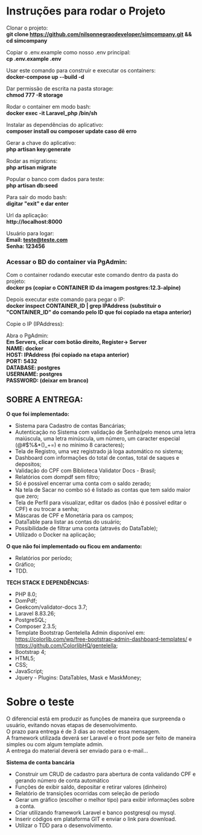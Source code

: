 # Instruções para rodar o Projeto

Clonar o projeto:<br>
**git clone https://github.com/nilsonnegraodeveloper/simcompany.git && cd simcompany**

Copiar o .env.example como nosso .env principal:<br>
**cp .env.example .env**

Usar este comando para construir e executar os containers:<br>
**docker-compose up --build -d**

Dar permissão de escrita na pasta storage:<br>
**chmod 777 -R storage**

Rodar o container em modo bash:<br>
**docker exec -it Laravel_php /bin/sh**

Instalar as dependências do aplicativo:<br>
**composer install ou composer update caso dê erro**

Gerar a chave do aplicativo:<br>
**php artisan key:generate**

Rodar as migrations:<br>
**php artisan migrate**

Popular o banco com dados para teste:<br>
**php artisan db:seed**

Para sair do modo bash:<br>
**digitar "exit" e dar enter**

Url da aplicação:<br>
**http://localhost:8000**

Usuário para logar:<br>
**Email: teste@teste.com**<br>
**Senha: 123456**

### Acessar o BD do container via PgAdmin:
Com o container rodando executar este comando dentro da pasta do projeto:<br>
**docker ps (copiar o CONTAINER ID da imagem postgres:12.3-alpine)**

Depois executar este comando para pegar o IP:<br>
**docker inspect CONTAINER_ID | grep IPAddress (substituir o "CONTAINER_ID" do comando pelo ID que foi copiado na etapa anterior)**

Copie o IP (IPAddress):<br>

Abra o PgAdmin:<br>
**Em Servers, clicar com botão direito, Register-> Server**<br>
**NAME: docker**<br>
**HOST: IPAddress (foi copiado na etapa anterior)**<br>
**PORT: 5432**<br>
**DATABASE: postgres**<br>
**USERNAME: postgres**<br>
**PASSWORD: (deixar em branco)**<br>

## SOBRE A ENTREGA:
**O que foi implementado:**
- Sistema para Cadastro de contas Bancárias;
- Autenticação no Sistema com validação de Senha(pelo menos uma letra maiúscula, uma letra minúscula, um número, um caracter especial (@#$%&*()_+=) e no mínimo 8 caracteres);
- Tela de Registro, uma vez registrado já loga automático no sistema;
- Dashboard com informações do total de contas, total de saques e depositos;
- Validação do CPF com Biblioteca Validator Docs - Brasil;
- Relatórios com dompdf sem filtro;
- Só é possivel encerrar uma conta com o saldo zerado;
- Na tela de Sacar no combo só é listado as contas que tem saldo maior que zero;
- Tela de Perfil para visualizar, editar os dados (não é possível editar o CPF) e ou trocar a senha;
- Máscaras de CPF e Monetária para os campos;
- DataTable para listar as contas do usuário;
- Possibilidade de filtrar uma conta (através do DataTable);
- Utilizado o Docker na aplicação;

**O que não foi implementado ou ficou em andamento:**
 - Relatórios por período;
 - Gráfico;
 - TDD.

**TECH STACK E DEPENDÊNCIAS:**
- PHP 8.0;
- DomPdf;
- Geekcom/validator-docs 3.7;
- Laravel 8.83.26;
- PostgreSQL;
- Composer 2.3.5;
- Template Bootstrap Gentelella Admin disponível em: https://colorlib.com/wp/free-bootstrap-admin-dashboard-templates/ e https://github.com/ColorlibHQ/gentelella; 
- Bootstrap 4; 
- HTML5; 
- CSS; 
- JavaScript; 
- Jquery - Plugins: DataTables, Mask e MaskMoney;

# Sobre o teste<br>
O diferencial está em produzir as funções de maneira que surpreenda o usuário, evitando novas etapas de desenvolvimento.<br>
O prazo para entrega é de 3 dias ao receber essa mensagem.<br>
A framework utilizada deverá ser Laravel e o front pode ser feito de maneira simples ou com algum template admin.<br>
A entrega do material deverá ser enviado para o e-mail...<br>

**Sistema de conta bancária**<br>
- Construir um CRUD de cadastro para abertura de conta validando CPF e gerando número de conta automático
- Funções de exibir saldo, depositar e retirar valores (dinheiro)
- Relatório de transições ocorridas com seleção de período
- Gerar um gráfico (escolher o melhor tipo) para exibir informações sobre a conta.
- Criar utilizando framework Laravel e banco postgresql ou mysql.
- Inserir códigos em plataforma GIT e enviar o link para download.
- Utilizar o TDD para o desenvolvimento.
